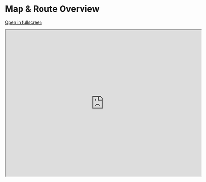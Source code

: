 # Map & Route Overview
[Open in fullscreen](https://www.google.com/maps/d/u/0/embed?mid=10B1ZjHocMTqab6hT3eY5HZ4H-pv9np5y)
<iframe src="https://www.google.com/maps/d/u/0/embed?mid=10B1ZjHocMTqab6hT3eY5HZ4H-pv9np5y" width="640" height="480"></iframe>
